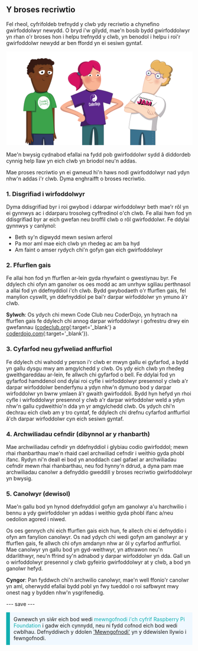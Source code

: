 ## Y broses recriwtio

Fel rheol, cyfrifoldeb trefnydd y clwb ydy recriwtio a chynefino gwirfoddolwyr newydd. O bryd i'w gilydd, mae'n bosib bydd gwirfoddolwyr yn rhan o'r broses hon i helpu trefnydd y clwb, yn benodol i helpu i roi'r gwirfoddolwr newydd ar ben ffordd yn ei sesiwn gyntaf.

![Tri gwirfoddolwr yn sefyll.](images/2-RPF-Volunteers.png)

Mae'n bwysig cydnabod efallai na fydd pob gwirfoddolwr sydd â diddordeb cynnig help llaw yn eich clwb yn briodol neu'n addas.

Mae proses recriwtio yn ei gwneud hi'n haws nodi gwirfoddolwyr nad ydyn nhw'n addas i'r clwb. Dyma enghraifft o broses recriwtio.

### 1. Disgrifiad i wirfoddolwyr


Dyma ddisgrifiad byr i roi gwybod i ddarpar wirfoddolwyr beth mae'r rôl yn ei gynnwys ac i ddarparu trosolwg cyffredinol o'ch clwb. Fe allai hwn fod yn ddisgrifiad byr ar eich gwefan neu broffil clwb o rôl gwirfoddolwr. Fe ddylai gynnwys y canlynol:

* Beth sy'n digwydd mewn sesiwn arferol
* Pa mor aml mae eich clwb yn rhedeg ac am ba hyd
* Am faint o amser rydych chi'n gofyn gan eich gwirfoddolwyr

### 2. Ffurflen gais

Fe allai hon fod yn ffurflen ar-lein gyda rhywfaint o gwestiynau byr. Fe ddylech chi ofyn am ganolwr os oes modd ac am unrhyw sgiliau perthnasol a allai fod yn ddefnyddiol i'ch clwb. Bydd gwybodaeth o'r ffurflen gais, fel manylion cyswllt, yn ddefnyddiol pe bai'r darpar wirfoddolwr yn ymuno â'r clwb.

**Sylwch**: Os ydych chi mewn Code Club neu CoderDojo, yn hytrach na ffurflen gais fe ddylech chi annog darpar wirfoddolwyr i gofrestru drwy ein gwefannau ([codeclub.org](https://codeclub.org){:target='_blank'} a [coderdojo.com](https://coderdojo.com){:target='_blank'}).

### 3. Cyfarfod neu gyfweliad anffurfiol

Fe ddylech chi wahodd y person i'r clwb er mwyn gallu ei gyfarfod, a bydd yn gallu dysgu mwy am amgylchedd y clwb. Os ydy eich clwb yn rhedeg gweithgareddau ar-lein, fe allwch chi gyfarfod o bell. Fe ddylai fod yn gyfarfod hamddenol ond dylai roi cyfle i wirfoddolwyr presennol y clwb a'r darpar wirfoddolwr benderfynu a ydyn nhw'n dymuno bod y darpar wirfoddolwr yn bwrw ymlaen â'r gwaith gwirfoddoli. Bydd hyn hefyd yn rhoi cyfle i wirfoddolwyr presennol y clwb a'r darpar wirfoddolwr weld a ydyn nhw'n gallu cydweithio'n dda yn yr amgylchedd clwb. Os ydych chi'n dechrau eich clwb am y tro cyntaf, fe ddylech chi drefnu cyfarfod anffurfiol â'ch darpar wirfoddolwr cyn eich sesiwn gyntaf.

### 4. Archwiliadau cefndir (dibynnol ar y rhanbarth)

Mae archwiliadau cefndir yn ddefnyddiol i glybiau codio gwirfoddol; mewn rhai rhanbarthau mae'n rhaid cael archwiliad cefndir i weithio gyda phobl ifanc. Rydyn ni'n deall ei bod yn anoddach cael gafael ar archwiliadau cefndir mewn rhai rhanbarthau, neu fod hynny'n ddrud, a dyna pam mae archwiliadau canolwr a defnyddio gweddill y broses recriwtio gwirfoddolwyr yn bwysig.

### 5. Canolwyr (dewisol)

Mae'n gallu bod yn hynod ddefnyddiol gofyn am ganolwyr a'u harchwilio i bennu a ydy gwirfoddolwr yn addas i weithio gyda phobl ifanc a/neu oedolion agored i niwed.

Os oes gennych chi eich ffurflen gais eich hun, fe allech chi ei defnyddio i ofyn am fanylion canolwyr. Os nad ydych chi wedi gofyn am ganolwyr ar y ffurflen gais, fe allwch chi ofyn amdanyn nhw ar ôl y cyfarfod anffurfiol. Mae canolwyr yn gallu bod yn gyd-weithwyr, yn athrawon neu'n ddarlithwyr, neu'n ffrind sy'n adnabod y darpar wirfoddolwr yn dda. Gall un o wirfoddolwyr presennol y clwb gyfeirio gwirfoddolwyr at y clwb, a bod yn ganolwr hefyd.

**Cyngor**: Pan fyddwch chi'n archwilio canolwyr, mae'n well ffonio'r canolwr yn aml, oherwydd efallai bydd pobl yn fwy tueddol o roi safbwynt mwy onest nag y bydden nhw'n ysgrifenedig.

--- save ---

<p style="border-left: solid; border-width:10px; border-color: #0faeb0; background-color: aliceblue; padding: 10px;">
Gwnewch yn siŵr eich bod wedi <span style="color: #0faeb0">mewngofnodi i'ch cyfrif Raspberry Pi Foundation</span> i gadw eich cynnydd, neu ni fydd cofnod eich bod wedi cwblhau. Defnyddiwch y ddolen <a href="https://my.raspberrypi.org/login">'Mewngofnodi'</a> yn y ddewislen llywio i fewngofnodi.
</p>